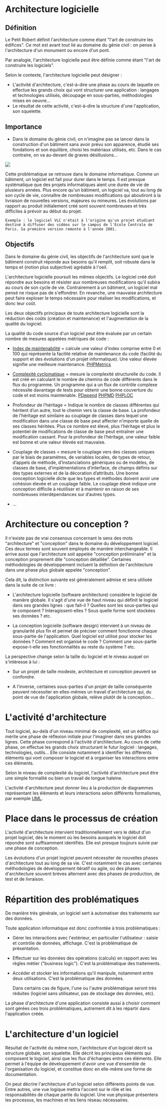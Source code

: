 # Architecture logicielle
## Définition
Le Petit Robert définit l'architecture comme étant "l'art de construire les édifices". Ce mot est avant tout lié au domaine du génie civil : on pense à l'architecture d'un monument ou encore d'un pont.

Par analogie, l'architecture logicielle peut être définie comme étant "l'art de construire les logiciels".

Selon le contexte, l'architecture logicielle peut désigner :
- L'activité d'architecture, c'est-à-dire une phase au cours de laquelle on effectue les grands choix qui vont structurer une application : langages et technologies utilisés, découpage en sous-parties, méthodologies mises en oeuvre...
- Le résultat de cette activité, c'est-à-dire la structure d'une l'application, son squelette.

## Importance
- Dans le domaine du génie civil, on n'imagine pas se lancer dans la construction d'un bâtiment sans avoir prévu son apparence, étudié ses fondations et son équilibre, choisi les matériaux utilisés, etc. Dans le cas contraire, on va au-devant de graves désillusions...

![](https://2847164876-files.gitbook.io/~/files/v0/b/gitbook-legacy-files/o/assets%2F-LDB4vgNE8GeGbLj6zqs%2F-LDB6opZ8PcgPlJl9qkn%2F-LDB8rTLYW2WYzkA4U5G%2Farchi-bat.png?generation=1527064788876920&alt=media)

Cette problématique se retrouve dans le domaine informatique. Comme un bâtiment, un logiciel est fait pour durer dans le temps. Il est presque systématique que des projets informatiques aient une durée de vie de plusieurs années. Plus encore qu'un bâtiment, un logiciel va, tout au long de son cycle de vie, connaître de nombreuses modifications qui aboutiront à la livraison de nouvelles versions, majeures ou mineures. Les évolutions par rapport au produit initialement créé sont souvent nombreuses et très difficiles à prévoir au début du projet.

    Exemple : le logiciel VLC n'était à l'origine qu'un projet étudiant destiné à diffuser des vidéos sur le campus de l'Ecole Centrale de Paris. Sa première version remonte à l'année 2001.

## Objectifs

Dans le domaine du génie civil, les objectifs de l'architecture sont que le bâtiment construit réponde aux besoins qu'il remplit, soit robuste dans le temps et (notion plus subjective) agréable à l'oeil.

L'architecture logicielle poursuit les mêmes objectifs. Le logiciel créé doit répondre aux besoins et résister aux nombreuses modifications qu'il subira au cours de son cycle de vie. Contrairement à un bâtiment, un logiciel mal pensé ne risque pas de s'effondrer. En revanche, une mauvaise architecture peut faire exploser le temps nécessaire pour réaliser les modifications, et donc leur coût.

Les deux objectifs principaux de toute architecture logicielle sont la réduction des coûts (création et maintenance) et l'augmentation de la qualité du logiciel.

La qualité du code source d'un logiciel peut être évaluée par un certain nombre de mesures appelées métriques de code : 

- [Index de maintenabilité](https://www.wikiwand.com/fr/Indice_de_maintenabilit%C3%A9) = calcule une valeur d’index comprise entre 0 et 100 qui représente la facilité relative de maintenance du code (facilité du support et des évolutions d'un projet informatique). Une valeur élevée signifie une meilleure maintenance. [PHPMetrics](https://github.com/phpmetrics/PhpMetrics)

- [Complexité cyclomatique](http://www-igm.univ-mlv.fr/~dr/XPOSE2008/Mesure%20de%20la%20qualite%20du%20code%20source%20-%20Algorithmes%20et%20outils/complexite-cyclomatique.html) = mesure la complexité structurelle du code. Il est créé en calculant le nombre de chemins de code différents dans le flux du programme. Un programme qui a un flux de contrôle complexe nécessite davantage de tests pour obtenir une bonne couverture du code et est moins maintenable. [PDepend](https://github.com/pdepend/pdepend) [PHPMD](https://github.com/phpmd/phpmd) [PHPLOC](https://github.com/sebastianbergmann/phploc)

- Profondeur de l’héritage = Indique le nombre de classes différentes qui héritent d’un autre, tout le chemin vers la classe de base. La profondeur de l’héritage est similaire au couplage de classes dans lequel une modification dans une classe de base peut affecter n’importe quelle de ses classes héritées. Plus ce nombre est élevé, plus l’héritage et plus le potentiel de modifications de classe de base peut entraîner une modification cassant. Pour la profondeur de l’héritage, une valeur faible est bonne et une valeur élevée est mauvaise.

- Couplage de classes = mesure le couplage vers des classes uniques par le biais de paramètres, de variables locales, de types de retour, d’appels de méthode, d’instanciations génériques ou de modèles, de classes de base, d’implémentations d’interface, de champs définis sur des types externes et de la décoration d’attributs. Une bonne conception logicielle dicte que les types et méthodes doivent avoir une cohésion élevée et un couplage faible. Le couplage élevé indique une conception difficile à réutiliser et à maintenir en raison de ses nombreuses interdépendances sur d’autres types. 

- ...

# Architecture ou conception ?

Il n'existe pas de vrai consensus concernant le sens des mots "architecture" et "conception" dans le domaine du développement logiciel. Ces deux termes sont souvent employés de manière interchangeable. Il arrive aussi que l'architecture soit appelée "conception préliminaire" et la conception proprement dite "conception détaillée". Certaines méthodologies de développement incluent la définition de l'architecture dans une phase plus globale appelée "conception".

Cela dit, la distinction suivante est généralement admise et sera utilisée dans la suite de ce livre :

- L'architecture logicielle (software architecture) considère le logiciel de manière globale. Il s'agit d'une vue de haut niveau qui définit le logiciel dans ses grandes lignes : que fait-il ? Quelles sont les sous-parties qui le composent ? Interagissent-elles ? Sous quelle forme sont stockées ses données ? etc.

- La conception logicielle (software design) intervient à un niveau de granularité plus fin et permet de préciser comment fonctionne chaque sous-partie de l'application. Quel logiciel est utilisé pour stocker les données ? Comment est organisé le code ? Comment une sous-partie expose-t-elle ses fonctionnalités au reste du système ? etc.

La perspective change selon la taille du logiciel et le niveau auquel on s'intéresse à lui :

- Sur un projet de taille modeste, architecture et conception peuvent se confondre. 

- A l'inverse, certaines sous-parties d'un projet de taille conséquente peuvent nécessiter en elles-mêmes un travail d'architecture qui, du point de vue de l'application globale, relève plutôt de la conception... 

# L'activité d'architecture

Tout logiciel, au-delà d'un niveau minimal de complexité, est un édifice qui mérite une phase de réflexion initiale pour l'imaginer dans ses grandes lignes. Cette phase correspond à l'activité d'architecture. Au cours de cette phase, on effectue les grands choix structurant le futur logiciel : langages, technologies, outils... Elle consiste notamment à identifier les différents éléments qui vont composer le logiciel et à organiser les interactions entre ces éléments.

Selon le niveau de complexité du logiciel, l'activité d'architecture peut être une simple formalité ou bien un travail de longue haleine.

L'activité d'architecture peut donner lieu à la production de diagrammes représentant les éléments et leurs interactions selon différents formalismes, par exemple [UML](../../UML/readme.md).

# Place dans le processus de création

L'activité d'architecture intervient traditionnellement vers le début d'un projet logiciel, dès le moment où les besoins auxquels le logiciel doit répondre sont suffisamment identifiés. Elle est presque toujours suivie par une phase de conception.

Les évolutions d'un projet logiciel peuvent nécessiter de nouvelles phases d'architecture tout au long de sa vie. C'est notamment le cas avec certaines méthodologies de développement itératif ou agile, où des phases d'architecture souvent brèves alternent avec des phases de production, de test et de livraison.

# Répartition des problématiques

De manière très générale, un logiciel sert à automatiser des traitements sur des données. 

Toute application informatique est donc confrontée à trois problématiques :

- Gérer les interactions avec l'extérieur, en particulier l'utilisateur : saisie et contrôle de données, affichage. C'est la problématique de présentation.

- Effectuer sur les données des opérations (calculs) en rapport avec les règles métier ("business logic"). C'est la problématique des traitements.

- Accéder et stocker les informations qu'il manipule, notamment entre deux utilisations. C'est la problématique des données.

    Dans certains cas de figure, l'une ou l'autre problématique seront très réduites (logiciel sans utilisateur, pas de stockage des données, etc).

La phase d'architecture d'une application consiste aussi à choisir comment sont gérées ces trois problématiques, autrement dit à les répartir dans l'application créée.

# L'architecture d'un logiciel

Résultat de l'activité du même nom, l'architecture d'un logiciel décrit sa structure globale, son squelette. Elle décrit les principaux éléments qui composent le logiciel, ainsi que les flux d'échanges entre ces éléments. Elle permet à l'équipe de développement d'avoir une vue d'ensemble de l'organisation du logiciel, et constitue donc en elle-même une forme de documentation.

On peut décrire l'architecture d'un logiciel selon différents points de vue. Entre autres, une vue logique mettra l'accent sur le rôle et les responsabilités de chaque partie du logiciel. Une vue physique présentera les processus, les machines et les liens réseau nécessaires.